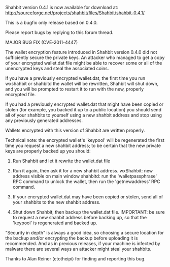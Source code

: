 Shahbit version 0.4.1 is now available for download at:
http://sourceforge.net/projects/shahbit/files/Shahbit/shahbit-0.4.1/

This is a bugfix only release based on 0.4.0.

Please report bugs by replying to this forum thread.

MAJOR BUG FIX  (CVE-2011-4447)

The wallet encryption feature introduced in Shahbit version 0.4.0 did not sufficiently secure the private keys. An attacker who
managed to get a copy of your encrypted wallet.dat file might be able to recover some or all of the unencrypted keys and steal the
associated coins.

If you have a previously encrypted wallet.dat, the first time you run wxshahbit or shahbitd the wallet will be rewritten, Shahbit will
shut down, and you will be prompted to restart it to run with the new, properly encrypted file.

If you had a previously encrypted wallet.dat that might have been copied or stolen (for example, you backed it up to a public
location) you should send all of your shahbits to yourself using a new shahbit address and stop using any previously generated addresses.

Wallets encrypted with this version of Shahbit are written properly.

Technical note: the encrypted wallet's 'keypool' will be regenerated the first time you request a new shahbit address; to be certain that the
new private keys are properly backed up you should:

1. Run Shahbit and let it rewrite the wallet.dat file

2. Run it again, then ask it for a new shahbit address.
wxShahbit: new address visible on main window
shahbitd: run the 'walletpassphrase' RPC command to unlock the wallet,  then run the 'getnewaddress' RPC command.

3. If your encrypted wallet.dat may have been copied or stolen, send all of your shahbits to the new shahbit address.

4. Shut down Shahbit, then backup the wallet.dat file.
IMPORTANT: be sure to request a new shahbit address before backing up, so that the 'keypool' is regenerated and backed up.

"Security in depth" is always a good idea, so choosing a secure location for the backup and/or encrypting the backup before uploading it is recommended. And as in previous releases, if your machine is infected by malware there are several ways an attacker might steal your shahbits.

Thanks to Alan Reiner (etotheipi) for finding and reporting this bug.
